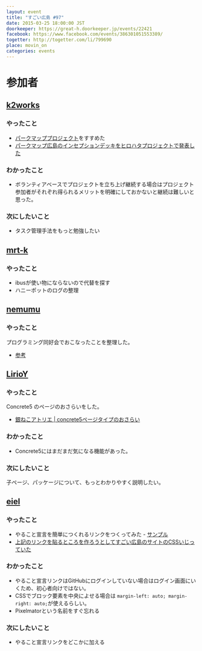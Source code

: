 ```yaml
---
layout: event
title: "すごい広島 #97"
date: 2015-03-25 18:00:00 JST
doorkeeper: https://great-h.doorkeeper.jp/events/22421
facebook: https://www.facebook.com/events/386301051553389/
togetter: http://togetter.com/li/799690
place: movin_on
categories: events
---
```


# 参加者


## [k2works](https://github.com/k2works)

### やったこと

* [パークマッププロジェクト](https://github.com/parkmap-h)をすすめた
* [パークマップ広島のインセプションデッキをヒロハタプロジェクトで発表した](http://www.slideshare.net/kakimomokuri/ss-46481667)

### わかったこと

* ボランティアベースでプロジェクトを立ち上げ継続する場合はプロジェクト参加者がそれぞれ得られるメリットを明確にしておかないと継続は難しいと思った。

### 次にしたいこと

* タスク管理手法をもっと勉強したい

## [mrt-k](https://github.com/mrt-k)

### やったこと

* ibusが使い物にならないので代替を探す
* ハニーポットのログの整理


## [nemumu](https://github.com/nemumu)

### やったこと

プログラミング同好会でおこなったことを整理した。

* [参考](https://github.com/great-h/great-h.github.io/issues/1589)


## [LirioY](http://twitter.com/LirioY)

### やったこと

Concrete5 のページのおさらいをした。

* [銀ねこアトリエ | concrete5ページタイプのおさらい](http://ginneko-atelier.com/blogs/concrete5/317/)

### わかったこと

* Concrete5にはまだまだ気になる機能があった。

### 次にしたいこと

子ページ、パッケージについて、もっとわかりやすく説明したい。

## [eiel](https://github.com/eiel)

### やったこと

* やること宣言を簡単につくれるリンクをつくってみた - [サンプル](https://github.com/great-h/great-h.github.io/issues/new?title=%E3%81%99%E3%81%94%E3%81%84%E5%BA%83%E5%B3%B697%20%2d%20&body=*%20%5B%20%5D%20%E3%82%84%E3%82%8B%E3%81%93%E3%81%A81%0A*%20%5B%20%5D%20%E3%82%84%E3%82%8B%E3%81%93%E3%81%A82)
* [上記のリンクを貼るところを作ろうとしてすごい広島のサイトのCSSいじっていた](https://cloud.githubusercontent.com/assets/92595/6829099/9e09d52e-d354-11e4-86ec-f796b66a92ce.png)

### わかったこと

* やること宣言リンクはGitHubにログインしていない場合はログイン画面にいくため、初心者向けではない。
* CSSでブロック要素を中央によせる場合は `margin-left: auto; margin-right: auto;`が使えるらしい。
* Pixelmatorという名前をすぐ忘れる

### 次にしたいこと

* やること宣言リンクをどこかに加える
